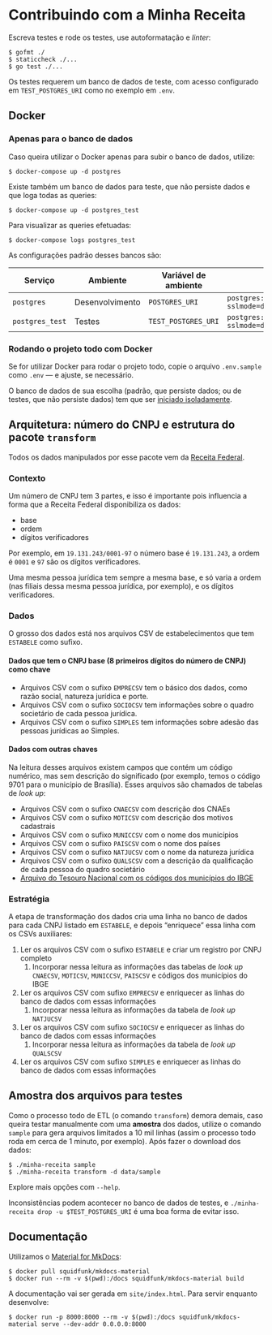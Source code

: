 # Contribuindo com a Minha Receita

Escreva testes e rode os testes, use autoformatação e _linter_:

```console
$ gofmt ./
$ staticcheck ./...
$ go test ./...
```

Os testes requerem um banco de dados de teste, com acesso configurado em `TEST_POSTGRES_URI` como no exemplo em `.env`.

## Docker

### Apenas para o banco de dados

Caso queira utilizar o Docker apenas para subir o banco de dados, utilize:

```console
$ docker-compose up -d postgres
```

Existe também um banco de dados para teste, que não persiste dados e que loga todas as queries:

```console
$ docker-compose up -d postgres_test
```

Para visualizar as queries efetuadas:

```console
$ docker-compose logs postgres_test
```

As configurações padrão desses bancos são:

| Serviço | Ambiente | Variável de ambiente | Valor |
|---|---|---|---|
| `postgres` | Desenvolvimento | `POSTGRES_URI` | `postgres://minhareceita:minhareceita@localhost:5432/minhareceita?sslmode=disable` |
| `postgres_test` | Testes | `TEST_POSTGRES_URI` | `postgres://minhareceita:minhareceita@localhost:5555/minhareceita?sslmode=disable` |

### Rodando o projeto todo com Docker

Se for utilizar Docker para rodar o projeto todo,  copie o arquivo `.env.sample` como `.env` — e ajuste, se necessário.

O banco de dados de sua escolha (padrão, que persiste dados; ou de testes, que não persiste dados) tem que ser [iniciado isoladamente](#apenas-para-o-banco-de-dados).

## Arquitetura: número do CNPJ e estrutura do pacote `transform`

Todos os dados manipulados por esse pacote vem da [Receita Federal](https://www.gov.br/receitafederal/pt-br/assuntos/orientacao-tributaria/cadastros/consultas/dados-publicos-cnpj).

### Contexto

Um número de CNPJ tem 3 partes, e isso é importante pois influencia a forma que a Receita Federal disponibiliza os dados:

* base
* ordem
* dígitos verificadores

Por exemplo, em `19.131.243/0001-97` o número base é `19.131.243`, a ordem é `0001` e `97` são os dígitos verificadores.

Uma mesma pessoa jurídica tem sempre a mesma base, e só varia a ordem (nas filiais dessa mesma pessoa jurídica, por exemplo), e os dígitos verificadores.

### Dados

O grosso dos dados está nos arquivos CSV de estabelecimentos que tem `ESTABELE` como sufixo.

#### Dados que tem o CNPJ base (8 primeiros dígitos do número de CNPJ) como chave

* Arquivos CSV com o sufixo `EMPRECSV` tem o básico dos dados, como razão social, natureza jurídica e porte.
* Arquivos CSV com o sufixo `SOCIOCSV` tem informações sobre o quadro societário de cada pessoa jurídica.
* Arquivos CSV com o sufixo `SIMPLES` tem informações sobre adesão das pessoas jurídicas ao Simples.

#### Dados com outras chaves

Na leitura desses arquivos existem campos que contém um código numérico, mas sem descrição do significado (por exemplo, temos o código 9701 para o município de Brasília). Esses arquivos são chamados de tabelas de _look up_:

* Arquivos CSV com o sufixo `CNAECSV` com descrição dos CNAEs
* Arquivos CSV com o sufixo `MOTICSV` com descrição dos motivos cadastrais
* Arquivos CSV com o sufixo `MUNICCSV` com o nome dos municípios
* Arquivos CSV com o sufixo `PAISCSV` com o nome dos países
* Arquivos CSV com o sufixo `NATJUCSV` com o nome da natureza jurídica
* Arquivos CSV com o sufixo `QUALSCSV` com a descrição da qualificação de cada pessoa do quadro societário
* [Arquivo do Tesouro Nacional com os códigos dos municípios do IBGE](https://www.tesourotransparente.gov.br/ckan/dataset/lista-de-municipios-do-siafi/resource/eebb3bc6-9eea-4496-8bcf-304f33155282)

### Estratégia

A etapa de transformação dos dados cria uma linha no banco de dados para cada CNPJ listado em `ESTABELE`, e depois “enriquece” essa linha com os CSVs auxiliares:

1. Ler os arquivos CSV com o sufixo `ESTABELE` e criar um registro por CNPJ completo
    1. Incorporar nessa leitura as informações das tabelas de _look up_ `CNAECSV`, `MOTICSV`, `MUNICCSV`, `PAISCSV` e códigos dos municípios do IBGE
1. Ler os arquivos CSV com sufixo `EMPRECSV` e enriquecer as linhas do banco de dados com essas informações
    1. Incorporar nessa leitura as informações da tabela de _look up_ `NATJUCSV`
1. Ler os arquivos CSV com sufixo `SOCIOCSV` e enriquecer as linhas do banco de dados com essas informações
    1. Incorporar nessa leitura as informações da tabela de _look up_ `QUALSCSV`
1. Ler os arquivos CSV com sufixo `SIMPLES` e enriquecer as linhas do banco de dados com essas informações

## Amostra dos arquivos para testes

Como o processo todo de ETL (o comando `transform`) demora demais, caso queira testar manualmente com uma **amostra** dos dados, utilize o comando `sample` para gera arquivos limitados a 10 mil linhas (assim o processo todo roda em cerca de 1 minuto, por exemplo). Após fazer o download dos dados:

```console
$ ./minha-receita sample
$ ./minha-receita transform -d data/sample
```

Explore mais opções com `--help`.

Inconsistências podem acontecer no banco de dados de testes, e `./minha-receita drop -u $TEST_POSTGRES_URI` é uma boa forma de evitar isso.

## Documentação

Utilizamos o [Material for MkDocs](https://squidfunk.github.io/mkdocs-material/):

```console
$ docker pull squidfunk/mkdocs-material
$ docker run --rm -v $(pwd):/docs squidfunk/mkdocs-material build
```

A documentação vai ser gerada em `site/index.html`. Para servir enquanto desenvolve:

```console
$ docker run -p 8000:8000 --rm -v $(pwd):/docs squidfunk/mkdocs-material serve --dev-addr 0.0.0.0:8000
```
